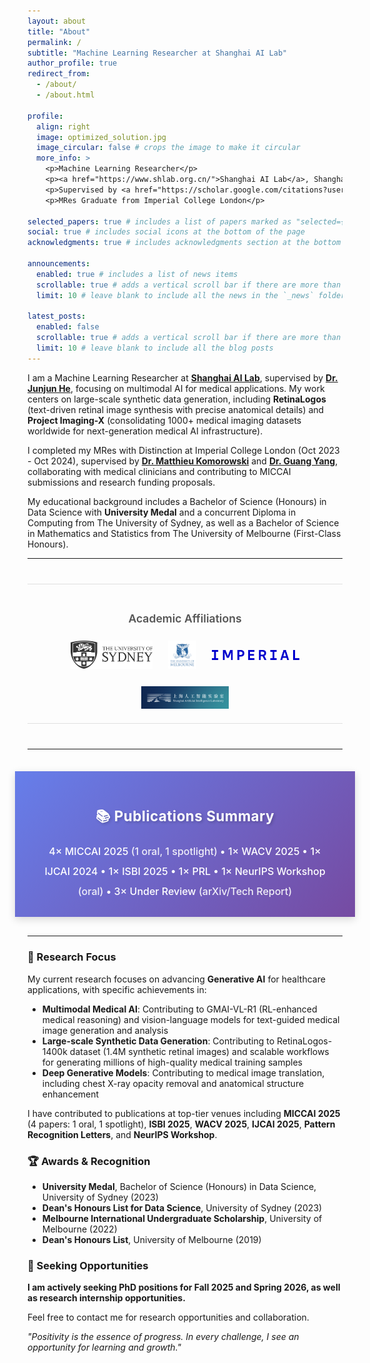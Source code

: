 ```yaml
---
layout: about
title: "About"
permalink: /
subtitle: "Machine Learning Researcher at Shanghai AI Lab"
author_profile: true
redirect_from:
  - /about/
  - /about.html

profile:
  align: right
  image: optimized_solution.jpg
  image_circular: false # crops the image to make it circular
  more_info: >
    <p>Machine Learning Researcher</p>
    <p><a href="https://www.shlab.org.cn/">Shanghai AI Lab</a>, Shanghai, China</p>
    <p>Supervised by <a href="https://scholar.google.com/citations?user=Z4LgebkAAAAJ&hl=zh-CN">Dr. Junjun He</a></p>
    <p>MRes Graduate from Imperial College London</p>

selected_papers: true # includes a list of papers marked as "selected={true}"
social: true # includes social icons at the bottom of the page
acknowledgments: true # includes acknowledgments section at the bottom of the page

announcements:
  enabled: true # includes a list of news items
  scrollable: true # adds a vertical scroll bar if there are more than 3 news items
  limit: 10 # leave blank to include all the news in the `_news` folder

latest_posts:
  enabled: false
  scrollable: true # adds a vertical scroll bar if there are more than 3 new posts items
  limit: 10 # leave blank to include all the blog posts
---
```


I am a Machine Learning Researcher at [**Shanghai AI Lab**](https://www.shlab.org.cn/), supervised by [**Dr. Junjun He**](https://scholar.google.com/citations?user=Z4LgebkAAAAJ&hl=zh-CN), focusing on multimodal AI for medical applications. My work centers on large-scale synthetic data generation, including **RetinaLogos** (text-driven retinal image synthesis with precise anatomical details) and **Project Imaging-X** (consolidating 1000+ medical imaging datasets worldwide for next-generation medical AI infrastructure).

I completed my MRes with Distinction at Imperial College London (Oct 2023 - Oct 2024), supervised by [**Dr. Matthieu Komorowski**](https://scholar.google.com/citations?user=xpAYtroAAAAJ&hl=en) and [**Dr. Guang Yang**](https://scholar.google.com/citations?user=ZfzEFpsAAAAJ&hl=en), collaborating with medical clinicians and contributing to MICCAI submissions and research funding proposals.

My educational background includes a Bachelor of Science (Honours) in Data Science with **University Medal** and a concurrent Diploma in Computing from The University of Sydney, as well as a Bachelor of Science in Mathematics and Statistics from The University of Melbourne (First-Class Honours).

---

<div class="education-affiliations" style="text-align: center; margin: 40px auto; padding: 20px 0; border-top: 1px solid #e0e0e0; border-bottom: 1px solid #e0e0e0; max-width: 800px;">
  <h3 style="font-size: 1.1rem; font-weight: 600; margin-bottom: 25px; color: #555;">Academic Affiliations</h3>
  <div style="display: flex; justify-content: center; align-items: center; gap: 25px; flex-wrap: wrap; max-width: 100%;">
    <a href="https://www.sydney.edu.au/" target="_blank" title="University of Sydney" style="transition: transform 0.2s;">
      <img src="/assets/img/usyd_logo.svg" alt="University of Sydney" style="max-height: 45px; max-width: 140px; object-fit: contain;">
    </a>
    <a href="https://www.unimelb.edu.au/" target="_blank" title="University of Melbourne" style="transition: transform 0.2s;">
      <img src="/assets/img/unimelb_logo.svg" alt="University of Melbourne" style="max-height: 45px; max-width: 140px; object-fit: contain;">
    </a>
    <a href="https://www.imperial.ac.uk/" target="_blank" title="Imperial College London" style="transition: transform 0.2s;">
      <img src="/assets/img/imperial_logo.png" alt="Imperial College London" style="max-height: 45px; max-width: 140px; object-fit: contain;">
    </a>
    <a href="https://www.shlab.org.cn/" target="_blank" title="Shanghai AI Lab" style="transition: transform 0.2s;">
      <img src="/assets/img/shanghai_ailab_logo.png" alt="Shanghai AI Lab" style="max-height: 45px; max-width: 140px; object-fit: contain;">
    </a>
  </div>
</div>

---

<div class="publication-summary" style="margin: 35px -20px 30px -20px; padding: 25px 40px; background: linear-gradient(135deg, #667eea 0%, #764ba2 100%); box-shadow: 0 4px 12px rgba(0,0,0,0.15);">
  <h3 style="color: white; font-size: 1.4rem; font-weight: 700; margin-bottom: 18px; text-align: center; text-shadow: 2px 2px 4px rgba(0,0,0,0.2); letter-spacing: 0.5px;">📚 Publications Summary</h3>
  <p style="color: white; font-size: 1rem; font-weight: 500; margin: 0; line-height: 2; text-align: center;">
    4× MICCAI 2025 <span style="opacity: 0.9;">(1 oral, 1 spotlight)</span> •
    1× WACV 2025 •
    1× IJCAI 2024 •
    1× ISBI 2025 •
    1× PRL •
    1× NeurIPS Workshop <span style="opacity: 0.9;">(oral)</span> •
    3× Under Review <span style="opacity: 0.9;">(arXiv/Tech Report)</span>
  </p>
</div>

---

### 🔬 Research Focus

My current research focuses on advancing **Generative AI** for healthcare applications, with specific achievements in:

- **Multimodal Medical AI**: Contributing to GMAI-VL-R1 (RL-enhanced medical reasoning) and vision-language models for text-guided medical image generation and analysis
- **Large-scale Synthetic Data Generation**: Contributing to RetinaLogos-1400k dataset (1.4M synthetic retinal images) and scalable workflows for generating millions of high-quality medical training samples
- **Deep Generative Models**: Contributing to medical image translation, including chest X-ray opacity removal and anatomical structure enhancement

I have contributed to publications at top-tier venues including **MICCAI 2025** (4 papers: 1 oral, 1 spotlight), **ISBI 2025**, **WACV 2025**, **IJCAI 2025**, **Pattern Recognition Letters**, and **NeurIPS Workshop**.

### 🏆 Awards & Recognition

- **University Medal**, Bachelor of Science (Honours) in Data Science, University of Sydney (2023)
- **Dean's Honours List for Data Science**, University of Sydney (2023)
- **Melbourne International Undergraduate Scholarship**, University of Melbourne (2022)
- **Dean's Honours List**, University of Melbourne (2019)

### 💼 Seeking Opportunities

**I am actively seeking PhD positions for Fall 2025 and Spring 2026, as well as research internship opportunities.**

Feel free to contact me for research opportunities and collaboration.

_"Positivity is the essence of progress. In every challenge, I see an opportunity for learning and growth."_
